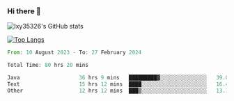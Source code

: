 ### Hi there 👋

<!--
**lxy35326/lxy35326** is a ✨ _special_ ✨ repository because its `README.md` (this file) appears on your GitHub profile.

Here are some ideas to get you started:

- 🔭 I’m currently working on ...
- 🌱 I’m currently learning ...
- 👯 I’m looking to collaborate on ...
- 🤔 I’m looking for help with ...
- 💬 Ask me about ...
- 📫 How to reach me: ...
- 😄 Pronouns: ...
- ⚡ Fun fact: ...
-->

![lxy35326's GitHub stats](https://github-readme-stats.vercel.app/api?username=lxy35326&show_icons=true)

[![Top Langs](https://github-readme-stats.vercel.app/api/top-langs/?username=anuraghazra&layout=compact)](https://github.com/anuraghazra/github-readme-stats)

<!--START_SECTION:waka-->

```rust
From: 10 August 2023 - To: 27 February 2024

Total Time: 80 hrs 20 mins

Java                   36 hrs 9 mins   █████████▓░░░░░░░░░░░░░░░   39.08 %
Text                   15 hrs 12 mins  ████░░░░░░░░░░░░░░░░░░░░░   16.43 %
Other                  12 hrs 12 mins  ███▒░░░░░░░░░░░░░░░░░░░░░   13.19 %
```

<!--END_SECTION:waka-->
